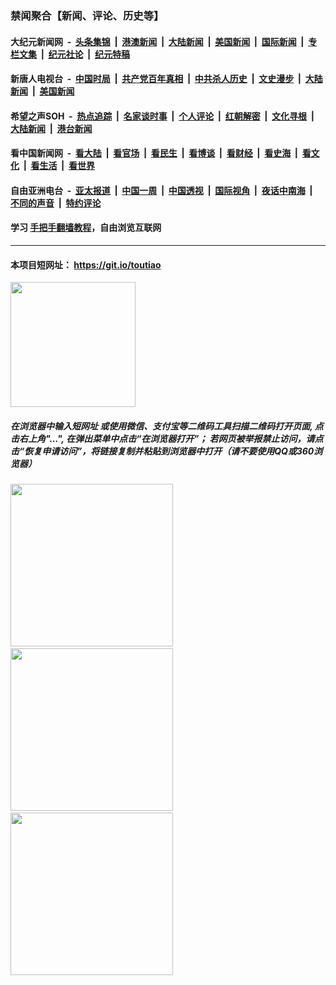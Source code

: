 ### 禁闻聚合【新闻、评论、历史等】

#### 大纪元新闻网 &nbsp;-&nbsp; [头条集锦](indexes/E头条集锦.md?t=03111403) &nbsp;|&nbsp; [港澳新闻](indexes/E港澳新闻.md?t=03111403)  &nbsp;|&nbsp; [大陆新闻](indexes/E大陆新闻.md?t=03111403) &nbsp;|&nbsp; [美国新闻](indexes/E美国新闻.md?t=03111403) &nbsp;|&nbsp; [国际新闻](indexes/E国际新闻.md?t=03111403) &nbsp;|&nbsp; [专栏文集](indexes/E专栏文集.md?t=03111403) &nbsp;|&nbsp; [纪元社论](indexes/E纪元社论.md?t=03111403) &nbsp;|&nbsp; [纪元特稿](indexes/E纪元特稿.md?t=03111403) 

#### 新唐人电视台 &nbsp;-&nbsp; [中国时局](indexes/N中国时局.md?t=03111403) &nbsp;|&nbsp; [共产党百年真相](indexes/N共产党百年真相.md?t=03111403) &nbsp;|&nbsp; [中共杀人历史](indexes/N中共杀人历史.md?t=03111403) &nbsp;|&nbsp; [文史漫步](indexes/N文史漫步.md?t=03111403) &nbsp;|&nbsp; [大陆新闻](indexes/N大陆新闻.md?t=03111403) &nbsp;|&nbsp; [美国新闻](indexes/N美国新闻.md?t=03111403)

#### 希望之声SOH &nbsp;-&nbsp; [热点追踪](indexes/H热点追踪.md?t=03111403) &nbsp;|&nbsp; [名家谈时事](indexes/H名家谈时事.md?t=03111403) &nbsp;|&nbsp; [个人评论](indexes/H个人评论.md?t=03111403)  &nbsp;|&nbsp; [红朝解密](indexes/H红朝解密.md?t=03111403) &nbsp;|&nbsp; [文化寻根](indexes/H文化寻根.md?t=03111403) &nbsp;|&nbsp; [大陆新闻](indexes/H大陆新闻.md?t=03111403) &nbsp;|&nbsp; [港台新闻](indexes/H港台新闻.md?t=03111403)

#### 看中国新闻网 &nbsp;-&nbsp; [看大陆](indexes/S看大陆.md?t=03111403) &nbsp;|&nbsp; [看官场](indexes/S看官场.md?t=03111403) &nbsp;|&nbsp; [看民生](indexes/S看民生.md?t=03111403)  &nbsp;|&nbsp; [看博谈](indexes/S看博谈.md?t=03111403) &nbsp;|&nbsp; [看财经](indexes/S看财经.md?t=03111403) &nbsp;|&nbsp; [看史海](indexes/S看史海.md?t=03111403) &nbsp;|&nbsp; [看文化](indexes/S看文化.md?t=03111403) &nbsp;|&nbsp; [看生活](indexes/S看生活.md?t=03111403) &nbsp;|&nbsp; [看世界](indexes/S看世界.md?t=03111403)

#### 自由亚洲电台 &nbsp;-&nbsp; [亚太报道](indexes/R亚太报道.md?t=03111403) &nbsp;|&nbsp; [中国一周](indexes/R中国一周.md?t=03111403) &nbsp;|&nbsp; [中国透视](indexes/R中国透视.md?t=03111403)  &nbsp;|&nbsp; [国际视角](indexes/R国际视角.md?t=03111403) &nbsp;|&nbsp; [夜话中南海](indexes/R夜话中南海.md?t=03111403) &nbsp;|&nbsp; [不同的声音](indexes/R不同的声音.md?t=03111403) &nbsp;|&nbsp; [特约评论](indexes/R特约评论.md?t=03111403)

#### 学习 [手把手翻墙教程](https://github.com/gfw-breaker/guides/wiki)，自由浏览互联网

----

#### 本项目短网址： https://git.io/toutiao
<img src="https://raw.githubusercontent.com/gfw-breaker/banned-news/master/scripts/img/qr.png" width="200px"/>  

##### 在浏览器中输入短网址 或使用微信、支付宝等二维码工具扫描二维码打开页面, 点击右上角"...", 在弹出菜单中点击“在浏览器打开”； 若网页被举报禁止访问，请点击“恢复申请访问”，将链接复制并粘贴到浏览器中打开（请不要使用QQ或360浏览器）

<img src="https://raw.githubusercontent.com/gfw-breaker/banned-news/master/scripts/img/1.png" width="260px"/> &nbsp; <img src="https://raw.githubusercontent.com/gfw-breaker/banned-news/master/scripts/img/2.png" width="260px"/> &nbsp; <img src="https://raw.githubusercontent.com/gfw-breaker/banned-news/master/scripts/img/3.png" width="260px"/>
